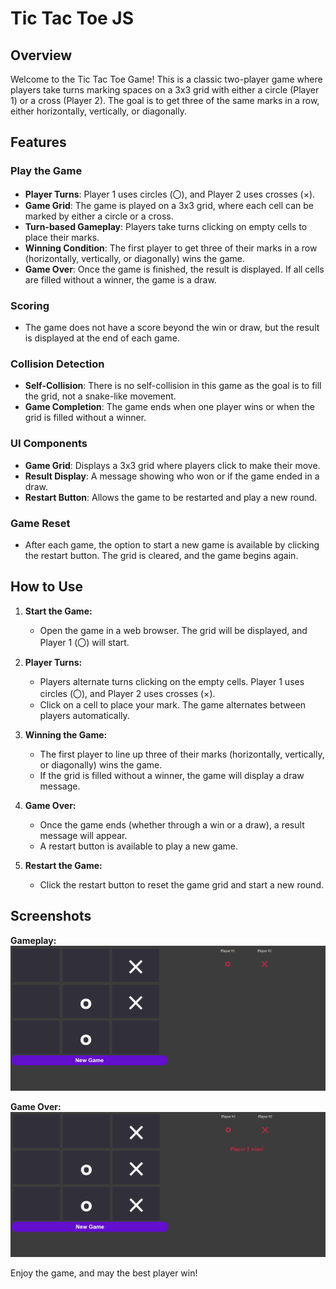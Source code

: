 # Tic Tac Toe JS

## Overview

Welcome to the Tic Tac Toe Game! This is a classic two-player game where players take turns marking spaces on a 3x3 grid with either a circle (Player 1) or a cross (Player 2). The goal is to get three of the same marks in a row, either horizontally, vertically, or diagonally.

## Features

### Play the Game

- **Player Turns**: Player 1 uses circles (〇), and Player 2 uses crosses (×).
- **Game Grid**: The game is played on a 3x3 grid, where each cell can be marked by either a circle or a cross.
- **Turn-based Gameplay**: Players take turns clicking on empty cells to place their marks.
- **Winning Condition**: The first player to get three of their marks in a row (horizontally, vertically, or diagonally) wins the game.
- **Game Over**: Once the game is finished, the result is displayed. If all cells are filled without a winner, the game is a draw.

### Scoring

- The game does not have a score beyond the win or draw, but the result is displayed at the end of each game.

### Collision Detection

- **Self-Collision**: There is no self-collision in this game as the goal is to fill the grid, not a snake-like movement.
- **Game Completion**: The game ends when one player wins or when the grid is filled without a winner.

### UI Components

- **Game Grid**: Displays a 3x3 grid where players click to make their move.
- **Result Display**: A message showing who won or if the game ended in a draw.
- **Restart Button**: Allows the game to be restarted and play a new round.

### Game Reset

- After each game, the option to start a new game is available by clicking the restart button. The grid is cleared, and the game begins again.

## How to Use

1. **Start the Game:**
   - Open the game in a web browser. The grid will be displayed, and Player 1 (〇) will start.

2. **Player Turns:**
   - Players alternate turns clicking on the empty cells. Player 1 uses circles (〇), and Player 2 uses crosses (×).
   - Click on a cell to place your mark. The game alternates between players automatically.

3. **Winning the Game:**
   - The first player to line up three of their marks (horizontally, vertically, or diagonally) wins the game.
   - If the grid is filled without a winner, the game will display a draw message.

4. **Game Over:**
   - Once the game ends (whether through a win or a draw), a result message will appear.
   - A restart button is available to play a new game.

5. **Restart the Game:**
   - Click the restart button to reset the game grid and start a new round.

## Screenshots

**Gameplay:**
![Gameplay](https://github.com/ElliotOne/Tic-Tac-Toe-JS/blob/master/screenshots/first.png)

**Game Over:**
![Game Over](https://github.com/ElliotOne/Tic-Tac-Toe-JS/blob/master/screenshots/second.png)

Enjoy the game, and may the best player win!
